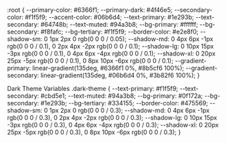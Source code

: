 :root {
  --primary-color: #6366f1;
  --primary-dark: #4f46e5;
  --secondary-color: #f1f5f9;
  --accent-color: #06b6d4;
  --text-primary: #1e293b;
  --text-secondary: #64748b;
  --text-muted: #94a3b8;
  --bg-primary: #ffffff;
  --bg-secondary: #f8fafc;
  --bg-tertiary: #f1f5f9;
  --border-color: #e2e8f0;
  --shadow-sm: 0 1px 2px 0 rgb(0 0 0 / 0.05);
  --shadow-md: 0 4px 6px -1px rgb(0 0 0 / 0.1), 0 2px 4px -2px rgb(0 0 0 / 0.1);
  --shadow-lg: 0 10px 15px -3px rgb(0 0 0 / 0.1), 0 4px 6px -4px rgb(0 0 0 / 0.1);
  --shadow-xl: 0 20px 25px -5px rgb(0 0 0 / 0.1), 0 8px 10px -6px rgb(0 0 0 / 0.1);
  --gradient-primary: linear-gradient(135deg, #6366f1 0%, #8b5cf6 100%);
  --gradient-secondary: linear-gradient(135deg, #06b6d4 0%, #3b82f6 100%);
}

 Dark Theme Variables 
.dark-theme {
  --text-primary: #f1f5f9;
  --text-secondary: #cbd5e1;
  --text-muted: #94a3b8;
  --bg-primary: #0f172a;
  --bg-secondary: #1e293b;
  --bg-tertiary: #334155;
  --border-color: #475569;
  --shadow-sm: 0 1px 2px 0 rgb(0 0 0 / 0.3);
  --shadow-md: 0 4px 6px -1px rgb(0 0 0 / 0.3), 0 2px 4px -2px rgb(0 0 0 / 0.3);
  --shadow-lg: 0 10px 15px -3px rgb(0 0 0 / 0.3), 0 4px 6px -4px rgb(0 0 0 / 0.3);
  --shadow-xl: 0 20px 25px -5px rgb(0 0 0 / 0.3), 0 8px 10px -6px rgb(0 0 0 / 0.3);
}